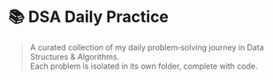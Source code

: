 # 📚 DSA Daily Practice

> A curated collection of my daily problem‑solving journey in Data Structures & Algorithms.  
> Each problem is isolated in its own folder, complete with code.
